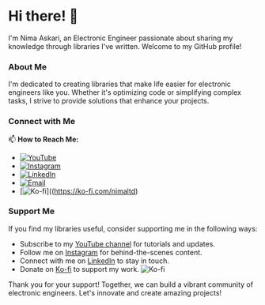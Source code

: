 # Hi there! 👋

I'm Nima Askari, an Electronic Engineer passionate about sharing my knowledge through libraries I've written. Welcome to my GitHub profile!

### About Me
I'm dedicated to creating libraries that make life easier for electronic engineers like you. Whether it's optimizing code or simplifying complex tasks, I strive to provide solutions that enhance your projects.

### Connect with Me
📫 **How to Reach Me:**
- [![YouTube](https://img.shields.io/badge/YouTube-Subscribe-red?style=for-the-badge&logo=youtube)](https://youtube.com/@nimaltd)
- [![Instagram](https://img.shields.io/badge/Instagram-Follow-blue?style=for-the-badge&logo=instagram)](https://instagram.com/github.nimaltd)
- [![LinkedIn](https://img.shields.io/badge/LinkedIn-Connect-blue?style=for-the-badge&logo=linkedin)](https://linkedin.com/in/nimaltd)
- [![Email](https://img.shields.io/badge/Email-Contact-red?style=for-the-badge&logo=gmail)](mailto:nima.askari@gmail.com)
- [![Ko-fi](https://img.shields.io/badge/Ko--fi-Support-orange?style=for-the-badge&logo=ko-fi)]((https://ko-fi.com/nimaltd)


### Support Me
If you find my libraries useful, consider supporting me in the following ways:
- Subscribe to my [YouTube channel](https://youtube.com/@nimaltd) for tutorials and updates.
- Follow me on [Instagram](https://instagram.com/github.nimaltd) for behind-the-scenes content.
- Connect with me on [LinkedIn](https://linkedin.com/in/nimaltd) to stay in touch.
- Donate on [Ko-fi](https://ko-fi.com/nimaltd) to support my work. ![Ko-fi](https://img.shields.io/badge/Ko--fi-Support-orange?style=for-the-badge&logo=ko-fi)


Thank you for your support! Together, we can build a vibrant community of electronic engineers. Let's innovate and create amazing projects!
